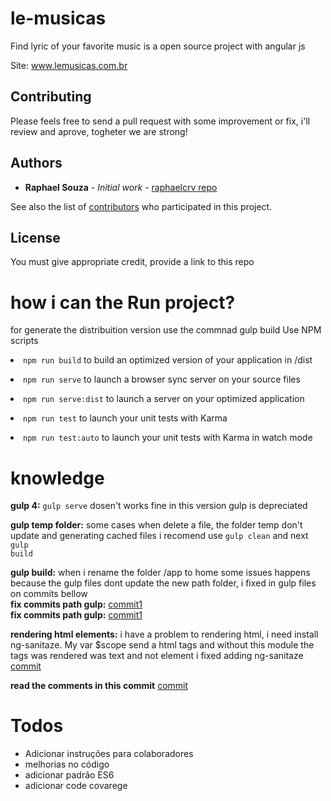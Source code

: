 # le-musicas
Find lyric of your favorite music is a open source project with angular js

Site: www.lemusicas.com.br

<h2>Contributing</h2>
Please feels free to send a pull request with some improvement or fix, i'll review and aprove, togheter we are strong!

## Authors

* **Raphael Souza** - *Initial work* - [raphaelcrv repo](https://github.com/raphaelcrv)

See also the list of [contributors](https://github.com/raphaelcrv/le-musicas/blob/master/contribuited) who participated in this project.

## License

You must give appropriate credit, provide a link to this repo


# how i can  the Run project? 

for generate the distribuition version use the commnad gulp build
Use NPM scripts
<li>
<code>npm run build</code> to build an optimized version of your application in /dist</p>
</li>
<li>
<code>npm run serve</code> to launch a browser sync server on your source files</p>
</li>
<li>
<code>npm run serve:dist</code> to launch a server on your optimized application</p>
</li>
<li>
<code>npm run test</code> to launch your unit tests with Karma</p>
</li>
<li>
<code>npm run test:auto</code> to launch your unit tests with Karma in watch mode</p>

# knowledge
 <b>gulp 4:</b> <code>gulp serve</code> dosen't works fine in this version gulp is depreciated</p>
 <b>gulp temp folder:</b> some cases when delete a file, the folder temp don't update and generating cached files i recomend use <code>gulp clean</code> and next <code>gulp build</code></p>

<b>gulp build:</b> when i rename the folder /app to home some issues happens because the gulp files dont update the new path folder, i fixed in gulp files on commits bellow</br>
<b>fix commits path gulp:</b> <a href="https://bitbucket.org/raphaelcrv/le-musicas/commits/d7c1f6542290e5035acc7901ee36770252b663af"/>commit1</a></br>
<b>fix commits path gulp:</b> <a href="https://bitbucket.org/raphaelcrv/le-musicas/commits/bff8b316b26dc717b3b088b00892cebcc814a57e"/>commit1</a></br></p>
 <b>rendering html elements:</b> i have a problem to rendering html, i need install ng-sanitaze. My var $scope send a html tags and without this module the tags was rendered was text and not element i fixed adding ng-sanitaze <a href="https://bitbucket.org/raphaelcrv/le-musicas/commits/23b95cd936c2ca7609df34bedef790e0740303e6">commit</a>

<b>read the comments in this commit</b> <a href="https://bitbucket.org/raphaelcrv/le-musicas/commits/d9dbec88d59a3c7e28283f7cc9405fc914ad301a">commit</a>

# Todos
- Adicionar instruções para colaboradores
- melhorias no código
- adicionar padrão ES6
- adicionar code covarege
